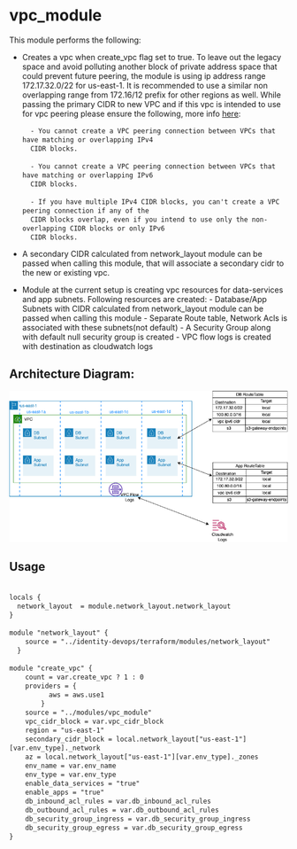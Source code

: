 # vpc_module
This module performs the following:

- Creates a vpc when create_vpc flag set to true. To leave out the legacy space and avoid polluting another block of private address space that could prevent future peering, the module is using ip address range 172.17.32.0/22 for us-east-1. It is recommended to use a similar non overlapping range from 172.16/12 prefix for other regions as well. While passing the primary CIDR to new VPC and if this vpc is intended to use for vpc peering please ensure the following, more info [here](https://docs.aws.amazon.com/vpc/latest/peering/vpc-peering-basics.html): 

        - You cannot create a VPC peering connection between VPCs that have matching or overlapping IPv4 
        CIDR blocks.

        - You cannot create a VPC peering connection between VPCs that have matching or overlapping IPv6 
        CIDR blocks.

        - If you have multiple IPv4 CIDR blocks, you can't create a VPC peering connection if any of the 
        CIDR blocks overlap, even if you intend to use only the non-overlapping CIDR blocks or only IPv6 
        CIDR blocks.

- A secondary CIDR calculated from network_layout module can be passed when calling this module, that will associate a secondary cidr to the new or existing vpc.

- Module at the current setup is creating vpc resources for data-services and app subnets. Following resources are created:
        - Database/App Subnets with CIDR calculated from network_layout module can be passed when calling this module
        - Separate Route table, Network Acls is associated with these subnets(not default)
        - A Security Group along with default null security group is created
        - VPC flow logs is created with destination as cloudwatch logs

## Architecture Diagram:
![vpc](./diagrams/va.png)

## Usage
```

locals {
  network_layout  = module.network_layout.network_layout
}

module "network_layout" {
    source = "../identity-devops/terraform/modules/network_layout"
  }

module "create_vpc" {
    count = var.create_vpc ? 1 : 0
    providers = {
          aws = aws.use1
        }
    source = "../modules/vpc_module"
    vpc_cidr_block = var.vpc_cidr_block
    region = "us-east-1"
    secondary_cidr_block = local.network_layout["us-east-1"][var.env_type]._network
    az = local.network_layout["us-east-1"][var.env_type]._zones
    env_name = var.env_name
    env_type = var.env_type
    enable_data_services = "true"
    enable_apps = "true"
    db_inbound_acl_rules = var.db_inbound_acl_rules
    db_outbound_acl_rules = var.db_outbound_acl_rules
    db_security_group_ingress = var.db_security_group_ingress
    db_security_group_egress = var.db_security_group_egress
}

```